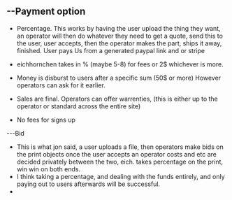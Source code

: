 --Payment option
--------
* Percentage.
	This works by having the user upload the thing they want, an operator will then do whatever they need to get a quote, send this to the user, user accepts, then the operator makes the part, ships it away, finished.
User pays Us from a generated paypal link and or stripe

* eichhornchen takes in % (maybe 5-8) for fees or 2$ whichever is more.

* Money is disburst to users after a specific sum (50$ or more) However operators can ask for it earlier.

* Sales are final. Operators can offer warrenties, (this is either up to the operator or standard across the entire site)

* No fees for signs up


---Bid
* This is what jon said, a user uploads a file, then operators make bids on the print objects once the user accepts an operator costs and etc are decided privately between the two, eich. takes percentage on the print, win win on both ends.
* I think taking a percentage, and dealing with the funds entirely, and only paying out to users afterwards will be successful.
* 


